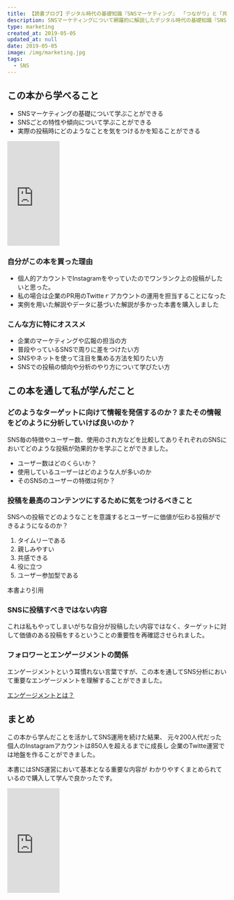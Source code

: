 ```yaml
---
title: 【読書ブログ】デジタル時代の基礎知識『SNSマーケティング』 「つながり」と「共感」で利益を生み出す新しいルール
description: SNSマーケティングについて網羅的に解説したデジタル時代の基礎知識『SNSマーケティング』 「つながり」と「共感」で利益を生み出す新しいルールを読んで学んだことを解説していきます。
type: marketing
created_at: 2019-05-05
updated_at: null
date: 2019-05-05
image: /img/marketing.jpg
tags:
  - SNS
---
```


## この本から学べること

* SNSマーケティングの基礎について学ぶことができる
* SNSごとの特性や傾向について学ぶことができる
* 実際の投稿時にどのようなことを気をつけるかを知ることができる

<iframe style="width:120px;height:240px;" marginwidth="0" marginheight="0" scrolling="no" frameborder="0" src="https://rcm-fe.amazon-adsystem.com/e/cm?ref=qf_sp_asin_til&t=genki001-22&m=amazon&o=9&p=8&l=as1&IS2=1&detail=1&asins=4798155349&linkId=a1120b9feb3addaa6f13f050c90a75c0&bc1=000000&lt1=_blank&fc1=333333&lc1=0066c0&bg1=ffffff&f=ifr"></iframe>

### 自分がこの本を買った理由

* 個人的アカウントでInstagramをやっていたのでワンランク上の投稿がしたいと思った。
* 私の場合は企業のPR用のTwitteｒアカウントの運用を担当することになった
* 実例を用いた解説やデータに基づいた解説が多かった本書を購入しました

### こんな方に特にオススメ

* 企業のマーケティングや広報の担当の方
* 普段やっているSNSで周りに差をつけたい方
* SNSやネットを使って注目を集める方法を知りたい方
* SNSでの投稿の傾向や分析のやり方について学びたい方


## この本を通して私が学んだこと

### どのようなターゲットに向けて情報を発信するのか？またその情報をどのように分析していけば良いのか？

SNS毎の特徴やユーザー数、使用のされ方などを比較してありそれぞれのSNSにおいてどのような投稿が効果的かを学ぶことができました。

* ユーザー数はどのくらいか？
* 使用しているユーザーはどのような人が多いのか
* そのSNSのユーザーの特徴は何か？

### 投稿を最高のコンテンツにするために気をつけるべきこと

SNSへの投稿でどのようなことを意識するとユーザーに価値が伝わる投稿ができるようになるのか？

1.  タイムリーである
2.  親しみやすい
3.  共感できる
4.  役に立つ
5.  ユーザー参加型である

本書より引用

### SNSに投稿すべきではない内容

これは私もやってしまいがちな自分が投稿したい内容ではなく、ターゲットに対して価値のある投稿をするということの重要性を再確認させられました。

### フォロワーとエンゲージメントの関係

エンゲージメントという耳慣れない言葉ですが、この本を通してSNS分析において重要なエンゲージメントを理解することができました。

[エンゲージメントとは？](https://ferret-plus.com/933)

## まとめ

この本から学んだことを活かしてSNS運用を続けた結果、
元々200人代だった個人のInstagramアカウントは850人を超えるまでに成長し
企業のTwitte運営では地盤を作ることができました。

本書にはSNS運営において基本となる重要な内容が
わかりやすくまとめられているので購入して学んで良かったです。

<iframe style="width:120px;height:240px;" marginwidth="0" marginheight="0" scrolling="no" frameborder="0" src="https://rcm-fe.amazon-adsystem.com/e/cm?ref=qf_sp_asin_til&t=genki001-22&m=amazon&o=9&p=8&l=as1&IS2=1&detail=1&asins=4798155349&linkId=a1120b9feb3addaa6f13f050c90a75c0&bc1=000000&lt1=_blank&fc1=333333&lc1=0066c0&bg1=ffffff&f=ifr"></iframe>
